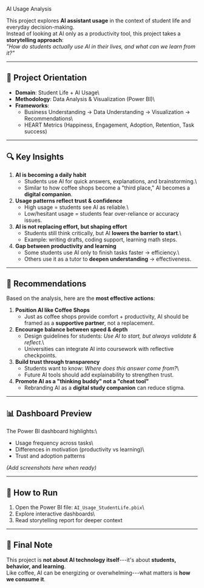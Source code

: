 AI Usage Analysis

This project explores **AI assistant usage** in the context of student
life and everyday decision-making.\
Instead of looking at AI only as a productivity tool, this project takes
a **storytelling approach**:\
*"How do students actually use AI in their lives, and what can we learn
from it?"*

------------------------------------------------------------------------

## 📌 Project Orientation

-   **Domain**: Student Life + AI Usage\
-   **Methodology**: Data Analysis & Visualization (Power BI)\
-   **Frameworks**:
    -   Business Understanding → Data Understanding → Visualization →
        Recommendations\
    -   HEART Metrics (Happiness, Engagement, Adoption, Retention, Task
        success)

------------------------------------------------------------------------

## 🔍 Key Insights

1.  **AI is becoming a daily habit**
    -   Students use AI for quick answers, explanations, and
        brainstorming.\
    -   Similar to how coffee shops become a "third place," AI becomes a
        **digital companion**.
2.  **Usage patterns reflect trust & confidence**
    -   High usage = students see AI as reliable.\
    -   Low/hesitant usage = students fear over-reliance or accuracy
        issues.
3.  **AI is not replacing effort, but shaping effort**
    -   Students still think critically, but AI **lowers the barrier to
        start**.\
    -   Example: writing drafts, coding support, learning math steps.
4.  **Gap between productivity and learning**
    -   Some students use AI only to finish tasks faster → efficiency.\
    -   Others use it as a tutor to **deepen understanding** →
        effectiveness.

------------------------------------------------------------------------

## 🎯 Recommendations

Based on the analysis, here are the **most effective actions**:

1.  **Position AI like Coffee Shops**
    -   Just as coffee shops provide comfort + productivity, AI should
        be framed as a **supportive partner**, not a replacement.
2.  **Encourage balance between speed & depth**
    -   Design guidelines for students: *Use AI to start, but always
        validate & reflect*.\
    -   Universities can integrate AI into coursework with reflective
        checkpoints.
3.  **Build trust through transparency**
    -   Students want to know: *Where does this answer come from?*\
    -   Future AI tools should add explainability to strengthen trust.
4.  **Promote AI as a "thinking buddy" not a "cheat tool"**
    -   Rebranding AI as a **digital study companion** can reduce
        stigma.

------------------------------------------------------------------------

## 📊 Dashboard Preview

The Power BI dashboard highlights:\
- Usage frequency across tasks\
- Differences in motivation (productivity vs learning)\
- Trust and adoption patterns

*(Add screenshots here when ready)*

------------------------------------------------------------------------

## 🚀 How to Run

1.  Open the Power BI file: `AI_Usage_StudentLife.pbix`\
2.  Explore interactive dashboards\
3.  Read storytelling report for deeper context

------------------------------------------------------------------------

## 🌟 Final Note

This project is **not about AI technology itself**---it's about
**students, behavior, and learning**.\
Like coffee, AI can be energizing or overwhelming---what matters is
**how we consume it**.
